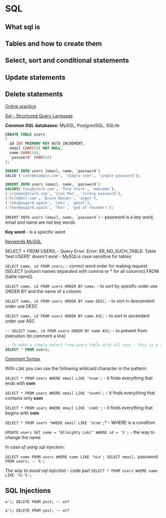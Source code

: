 # SQL 

## What sql is

## Tables and how to create them

## Select, sort and conditional statements

## Update statements

## Delete statements


[Online practice](https://www.db-fiddle.com)

[Sql - Structured Query Language](https://en.wikipedia.org/wiki/SQL)

**Common SQL databases:** MySQL, PostgresSQL, SQLite

```sql
CREATE TABLE users 
( 
  id INT PRIMARY KEY AUTO_INCREMENT, 
  email CHAR(50) NOT NULL,
  name CHAR(50),
  `password` CHAR(50)
);
```
```sql
INSERT INTO users (email, name, `password`) 
VALUE ('user@example.com', 'Simple user', 'simple password'); 
```
```sql
INSERT INTO users (email, name, `password`) 
VALUES('tony@stark.com', 'Tony Stark', 'awesome'),
('ironman@stark.com', 'Iron Man', 'strong password'),
('hulk@mit.com', 'Bruce Banner', 'anger'),
('loki@asgard.space', 'Loki', 'ghost'),
('thor@asgard.space', 'Thor', 'god of thunder!');
```

```INSERT INTO users (email, name, `password`)``` - password is a key word, email and name are not key words

**Key word** - is a specific word 

[Keywords MySQL](https://dev.mysql.com/doc/refman/5.7/en/keywords.html)

SELECT * FROM USERS;  - Query Error: Error: ER_NO_SUCH_TABLE: Table 'test.USERS' doesn't exist - MySQLis case sensitive for tables


`SELECT name, id FROM users;` - correct word order for making request (SELECT [column names separated with comma or * for all columns] FROM [table name])

`SELECT name, id FROM users ORDER BY name;` - to sort by spesific order use ORDER BY and the name of a column

`SELECT name, id FROM users ORDER BY name DESC;` - to sort in descendent order use DESC

`SELECT name, id FROM users ORDER BY name ASC;` - to sort in ascendent order use ASC

`-- SELECT name, id FROM users ORDER BY name ASC;` - to prevent from execution (to comment a line)

```sql
-- To make a simple select from users table with all rows - this is a simple comment, that will not be executed
SELECT * FROM users; 
```

[Comment Syntax](https://dev.mysql.com/doc/refman/5.7/en/comments.html)

With `LIKE` you can use the following wildcard character in the pattern: 

`SELECT * FROM users WHERE email LIKE '%com';` - it finds everything that ends with **com**

`SELECT * FROM users WHERE email LIKE '%com%';` - it finds everything that contains only **com**

`SELECT * FROM users WHERE email LIKE 'com%';` - it finds everything that begins with **com**

`SELECT * FROM users *WHERE email LIKE '%com';`* - WHERE is a condition 

`UPDATE users SET name = "Allmighty Loki" WHERE id = '5';` - the way to change the name

*In case of using sql injection:*

`SELECT name FROM users WHERE name LIKE '%Lo'; SELECT email, `password` FROM users; -- %';`

*The way to avoid sql injection* - code part
`SELECT * FROM users WHERE name LIKE '%\'%';`



## SQL Injections

`a'); DELETE FROM post; -- wtf`

`a'); DELETE FROM post; -- wtf`

